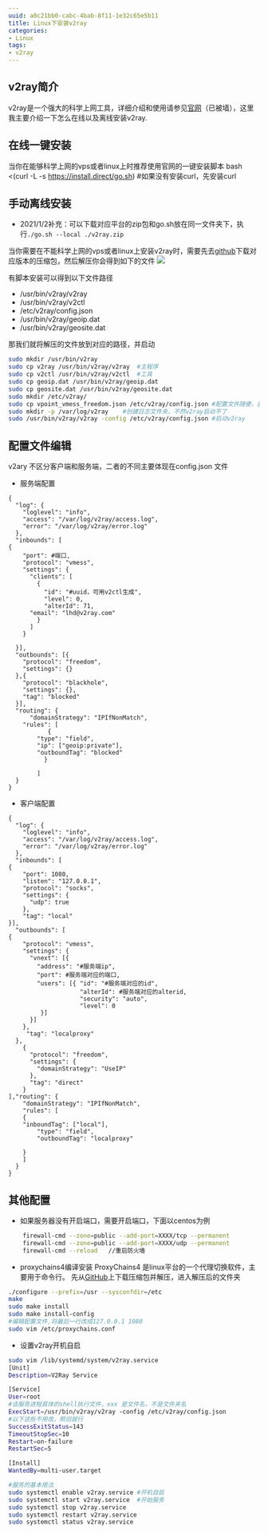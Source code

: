 ```yaml
---
uuid: a0c21bb0-cabc-4bab-8f11-1e32c65e5b11
title: Linux下安装v2ray
categories:
- Linux
tags:
- v2ray
---
```


## v2ray简介
v2ray是一个强大的科学上网工具，详细介绍和使用请参见[官网](https://www.v2ray.com/)（已被墙），这里我主要介绍一下怎么在线以及离线安装v2ray.

## 在线一键安装
当你在能够科学上网的vps或者linux上时推荐使用官网的一键安装脚本
		bash <(curl -L -s https://install.direct/go.sh)
		#如果没有安装curl，先安装curl

## 手动离线安装


+ 2021/1/2补充：可以下载对应平台的zip包和go.sh放在同一文件夹下，执行`./go.sh --local ./v2ray.zip`

当你需要在不能科学上网的vps或者linux上安装v2ray时，需要先去[github](https://github.com/v2ray/v2ray-core/releases)下载对应版本的压缩包，然后解压你会得到如下的文件
![](https://i.loli.net/2020/07/16/wTODncjhpdK96qF.jpg)

有脚本安装可以得到以下文件路径
+ /usr/bin/v2ray/v2ray
+ /usr/bin/v2ray/v2ctl
+ /etc/v2ray/config.json
+ /usr/bin/v2ray/geoip.dat
+ /usr/bin/v2ray/geosite.dat

那我们就将解压的文件放到对应的路径，并启动
~~~bash
sudo mkdir /usr/bin/v2ray
sudo cp v2ray /usr/bin/v2ray/v2ray  #主程序
sudo cp v2ctl /usr/bin/v2ray/v2ctl  #工具
sudo cp geoip.dat /usr/bin/v2ray/geoip.dat
sudo cp geosite.dat /usr/bin/v2ray/geosite.dat
sudo mkdir /etc/v2ray/
sudo cp vpoint_vmess_freedom.json /etc/v2ray/config.json #配置文件随便，后面要编辑
sudo mkdir -p /var/log/v2ray	#创建日志文件夹，不然v2ray启动不了
sudo /usr/bin/v2ray/v2ray -config /etc/v2ray/config.json #启动v2ray

~~~
## 配置文件编辑
v2ary 不区分客户端和服务端，二者的不同主要体现在config.json 文件
+ 服务端配置
~~~
{
  "log": {
    "loglevel": "info",
    "access": "/var/log/v2ray/access.log",
    "error": "/var/log/v2ray/error.log"
  },
  "inbounds": [
{
    "port": #端口,
    "protocol": "vmess",
    "settings": {
      "clients": [
        {
          "id": "#uuid，可用v2ctl生成",
          "level": 0,
          "alterId": 71,
	  "email": "lhd@v2ray.com"
        }
      ]
    }
     
  }],
  "outbounds": [{
    "protocol": "freedom",
    "settings": {}
  },{
    "protocol": "blackhole",
    "settings": {},
    "tag": "blocked"
  }],
  "routing": {
      "domainStrategy": "IPIfNonMatch",
	"rules": [
           {
        "type": "field",
        "ip": ["geoip:private"],
        "outboundTag": "blocked"
          }
             
        ]
  }
}

~~~
+ 客户端配置
~~~
{
  "log": {
    "loglevel": "info",
    "access": "/var/log/v2ray/access.log",
    "error": "/var/log/v2ray/error.log"
  },
  "inbounds": [
{
    "port": 1080,
    "listen": "127.0.0.1",
    "protocol": "socks",
    "settings": {
      "udp": true
    },
    "tag": "local"
}],
  "outbounds": [
{
    "protocol": "vmess",
    "settings": {
      "vnext": [{
        "address": "#服务端ip",
        "port": #服务端对应的端口,
        "users": [{ "id": "#服务端对应的id",
                    "alterId": #服务端对应的alterid,
                    "security": "auto",
                    "level": 0
         }]
      }]
    },
     "tag": "localproxy"
  },
    {
      "protocol": "freedom",
      "settings": {
        "domainStrategy": "UseIP"
      },
      "tag": "direct"
    }
],"routing": {
    "domainStrategy": "IPIfNonMatch",
    "rules": [
	{
	"inboundTag": ["local"],
        "type": "field",
        "outboundTag": "localproxy"

	}  
    ]
  }
}

~~~

## 其他配置

+ 如果服务器没有开启端口，需要开启端口，下面以centos为例
~~~bash
	firewall-cmd --zone=public --add-port=XXXX/tcp --permanent
	firewall-cmd --zone=public --add-port=XXXX/udp --permanent
	firewall-cmd --reload	//重启防火墙

~~~

+ proxychains4编译安装
ProxyChains4 是linux平台的一个代理切换软件，主要用于命令行。
先从[GitHub](https://github.com/rofl0r/proxychains-ng)上下载压缩包并解压，进入解压后的文件夹
~~~bash
./configure --prefix=/usr --sysconfdir=/etc 
make
sudo make install
sudo make install-config
#编辑配置文件,将最后一行改成127.0.0.1 1080
sudo vim /etc/proxychains.conf
~~~

+ 设置v2ray开机自启
~~~bash
sudo vim /lib/systemd/system/v2ray.service
[Unit]                                                                       
Description=V2Ray Service

[Service]
User=root 
#该服务进程具体的shell执行文件，xxx 是文件名，不是文件夹名
ExecStart=/usr/bin/v2ray/v2ray -config /etc/v2ray/config.json
#以下这些不用改，照旧就行
SuccessExitStatus=143
TimeoutStopSec=10
Restart=on-failure
RestartSec=5

[Install]
WantedBy=multi-user.target

#服务的基本用法
sudo systemctl enable v2ray.service	#开机自启
sudo systemctl start v2ray.service	#开始服务
sudo systemctl stop v2ray.service	
sudo systemctl restart v2ray.service
sudo systemctl status v2ray.service
~~~





